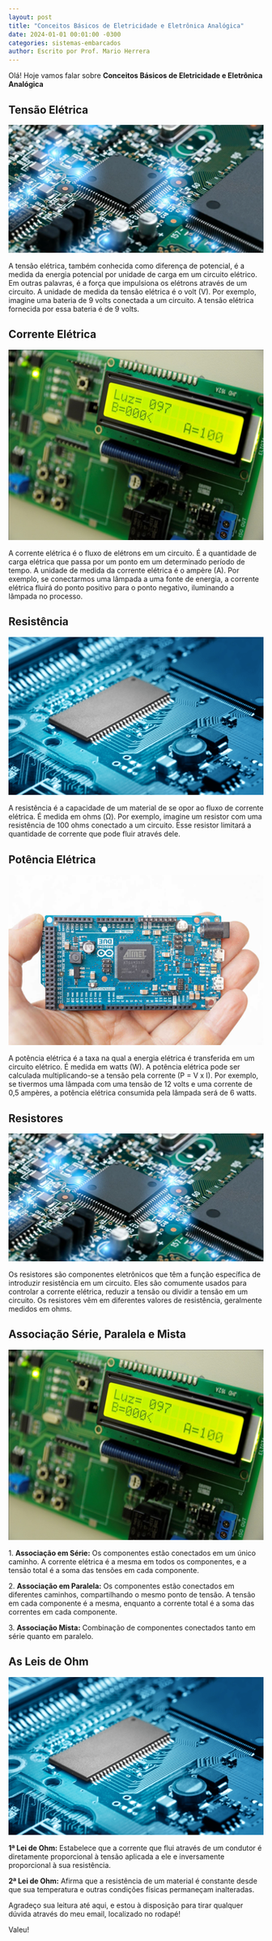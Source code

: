 ```yaml
---
layout: post
title: "Conceitos Básicos de Eletricidade e Eletrônica Analógica"
date: 2024-01-01 00:01:00 -0300
categories: sistemas-embarcados
author: Escrito por Prof. Mario Herrera
---
```


Olá! Hoje vamos falar sobre **Conceitos Básicos de Eletricidade e Eletrônica Analógica**

## Tensão Elétrica


![](https://github.com/mariopuebla17/blog/blob/main/_images/202401/se.jpg?raw=true)

A tensão elétrica, também conhecida como diferença de potencial, é a medida da energia potencial por unidade de carga em um circuito elétrico. Em outras palavras, é a força que impulsiona os elétrons através de um circuito. A unidade de medida da tensão elétrica é o volt (V). Por exemplo, imagine uma bateria de 9 volts conectada a um circuito. A tensão elétrica fornecida por essa bateria é de 9 volts.

## Corrente Elétrica


![](https://github.com/mariopuebla17/blog/blob/main/_images/202401/se2.jpg?raw=true)

A corrente elétrica é o fluxo de elétrons em um circuito. É a quantidade de carga elétrica que passa por um ponto em um determinado período de tempo. A unidade de medida da corrente elétrica é o ampère (A). Por exemplo, se conectarmos uma lâmpada a uma fonte de energia, a corrente elétrica fluirá do ponto positivo para o ponto negativo, iluminando a lâmpada no processo.

## Resistência


![](https://github.com/mariopuebla17/blog/blob/main/_images/202401/se3.jpg?raw=true)

A resistência é a capacidade de um material de se opor ao fluxo de corrente elétrica. É medida em ohms (Ω). Por exemplo, imagine um resistor com uma resistência de 100 ohms conectado a um circuito. Esse resistor limitará a quantidade de corrente que pode fluir através dele.

## Potência Elétrica


![](https://github.com/mariopuebla17/blog/blob/main/_images/202401/se4.jpg?raw=true)

A potência elétrica é a taxa na qual a energia elétrica é transferida em um circuito elétrico. É medida em watts (W). A potência elétrica pode ser calculada multiplicando-se a tensão pela corrente (P = V x I). Por exemplo, se tivermos uma lâmpada com uma tensão de 12 volts e uma corrente de 0,5 ampères, a potência elétrica consumida pela lâmpada será de 6 watts.

## Resistores


![](https://github.com/mariopuebla17/blog/blob/main/_images/202401/se.jpg?raw=true)

Os resistores são componentes eletrônicos que têm a função específica de introduzir resistência em um circuito. Eles são comumente usados para controlar a corrente elétrica, reduzir a tensão ou dividir a tensão em um circuito. Os resistores vêm em diferentes valores de resistência, geralmente medidos em ohms.

## Associação Série, Paralela e Mista


![](https://github.com/mariopuebla17/blog/blob/main/_images/202401/se2.jpg?raw=true)

1\. **Associação em Série:** Os componentes estão conectados em um único caminho. A corrente elétrica é a mesma em todos os componentes, e a tensão total é a soma das tensões em cada componente.

2\. **Associação em Paralela:** Os componentes estão conectados em diferentes caminhos, compartilhando o mesmo ponto de tensão. A tensão em cada componente é a mesma, enquanto a corrente total é a soma das correntes em cada componente.

3\. **Associação Mista:** Combinação de componentes conectados tanto em série quanto em paralelo.

## As Leis de Ohm


![](https://github.com/mariopuebla17/blog/blob/main/_images/202401/se3.jpg?raw=true)

**1ª Lei de Ohm:** Estabelece que a corrente que flui através de um condutor é diretamente proporcional à tensão aplicada a ele e inversamente proporcional à sua resistência.

**2ª Lei de Ohm:** Afirma que a resistência de um material é constante desde que sua temperatura e outras condições físicas permaneçam inalteradas.


Agradeço sua leitura até aqui, e estou à disposição para tirar qualquer dúvida através do meu email, localizado no rodapé!

Valeu!